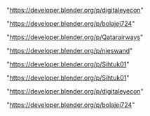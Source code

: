 "https://developer.blender.org/p/digitaleyecon"

"https://developer.blender.org/p/bolajej724"

"https://developer.blender.org/p/Qatarairways"

"https://developer.blender.org/p/nieswand"

"https://developer.blender.org/p/Sihtuk01"

 
"https://developer.blender.org/p/Sihtuk01"


"https://developer.blender.org/p/digitaleyecon"


"https://developer.blender.org/p/bolajej724"


 
